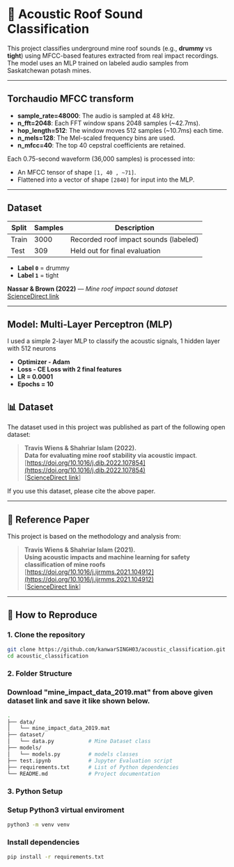# 🧠 Acoustic Roof Sound Classification

This project classifies underground mine roof sounds (e.g., **drummy** vs **tight**) using MFCC-based features extracted from real impact recordings. The model uses an MLP trained on labeled audio samples from Saskatchewan potash mines.

---
## Torchaudio MFCC transform
- **sample_rate=48000**: The audio is sampled at 48 kHz.
- **n_fft=2048**: Each FFT window spans 2048 samples (~42.7ms).
- **hop_length=512**: The window moves 512 samples (~10.7ms) each time.
- **n_mels=128**: The Mel-scaled frequency bins are used.
- **n_mfcc=40**: The top 40 cepstral coefficients are retained.

Each 0.75-second waveform (36,000 samples) is processed into:
- An MFCC tensor of shape `[1, 40 , ~71]`.
- Flattened into a vector of shape `[2840]` for input into the MLP.

---

## Dataset

| Split | Samples | Description                           |
|-------|---------|---------------------------------------|
| Train | 3000    | Recorded roof impact sounds (labeled) |
| Test  | 309     | Held out for final evaluation         |

- **Label `0`** = drummy  
- **Label `1`** = tight  

**Nassar & Brown (2022)** — *Mine roof impact sound dataset*  
[ScienceDirect link](https://www.sciencedirect.com/science/article/pii/S235234092200066X)

---

## Model: Multi-Layer Perceptron (MLP)

I used a simple 2-layer MLP to classify the acoustic signals, 1 hidden layer with 512 neurons
- **Optimizer - Adam**
- **Loss - CE Loss with 2 final features**
- **LR = 0.0001**
- **Epochs = 10**


## 📊 Dataset

The dataset used in this project was published as part of the following open dataset:

> **Travis Wiens & Shahriar Islam (2022).**  
> **Data for evaluating mine roof stability via acoustic impact**.  
> [https://doi.org/10.1016/j.dib.2022.107854](https://doi.org/10.1016/j.dib.2022.107854)  
> [[ScienceDirect link](https://www.sciencedirect.com/science/article/pii/S235234092200066X?via%3Dihub)]

If you use this dataset, please cite the above paper.

---

## 📄 Reference Paper

This project is based on the methodology and analysis from:

> **Travis Wiens & Shahriar Islam (2021).**    
> **Using acoustic impacts and machine learning for safety classification of mine roofs**
> [https://doi.org/10.1016/j.ijrmms.2021.104912](https://doi.org/10.1016/j.ijrmms.2021.104912)  
> [[ScienceDirect link](https://www.sciencedirect.com/science/article/pii/S1365160921002963)]

---

## 🚀 How to Reproduce

### 1. Clone the repository

```bash
git clone https://github.com/kanwarSINGH03/acoustic_classification.git
cd acoustic_classification
```

### 2. Folder Structure
### Download "mine_impact_data_2019.mat" from above given dataset link and save it like shown below.

``` bash
.
├── data/
│   └── mine_impact_data_2019.mat
├── dataset/
│   └── data.py           # Mine Dataset class
├── models/
│   └── models.py         # models classes
├── test.ipynb            # Jupyter Evaluation script
├── requirements.txt      # List of Python dependencies
└── README.md             # Project documentation
```
### 3. Python Setup
### Setup Python3 virtual enviroment
``` bash
python3 -m venv venv
```
### Install dependencies
``` bash
pip install -r requirements.txt
```

